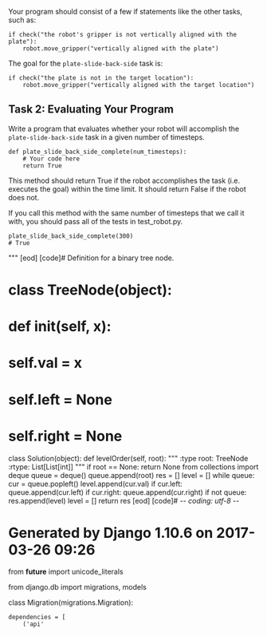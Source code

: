 

Your program should consist of a few if statements like the other tasks, such
as:

```
if check("the robot's gripper is not vertically aligned with the plate"):
    robot.move_gripper("vertically aligned with the plate")
```

The goal for the `plate-slide-back-side` task is:

```
if check("the plate is not in the target location"):
    robot.move_gripper("vertically aligned with the target location")
```

## Task 2: Evaluating Your Program

Write a program that evaluates whether your robot will accomplish the `plate-slide-back-side`
task in a given number of timesteps.

```
def plate_slide_back_side_complete(num_timesteps):
    # Your code here
    return True
```

This method should return True if the robot accomplishes the task (i.e. executes
the goal) within the time limit. It should return False if the robot does not.

If you call this method with the same number of timesteps that we call it with, you should pass all of the tests in test_robot.py.

```
plate_slide_back_side_complete(300)
# True
```

"""
[eod] [code]# Definition for a binary tree node.
# class TreeNode(object):
#     def __init__(self, x):
#         self.val = x
#         self.left = None
#         self.right = None

class Solution(object):
    def levelOrder(self, root):
        """
        :type root: TreeNode
        :rtype: List[List[int]]
        """
        if root == None:
            return None
        from collections import deque
        queue = deque()
        queue.append(root)
        res = []
        level = []
        while queue:
            cur = queue.popleft()
            level.append(cur.val)
            if cur.left:
                queue.append(cur.left)
            if cur.right:
                queue.append(cur.right)
            if not queue:
                res.append(level)
                level = []
        return res
[eod] [code]# -*- coding: utf-8 -*-
# Generated by Django 1.10.6 on 2017-03-26 09:26
from __future__ import unicode_literals

from django.db import migrations, models


class Migration(migrations.Migration):

    dependencies = [
        ('api'